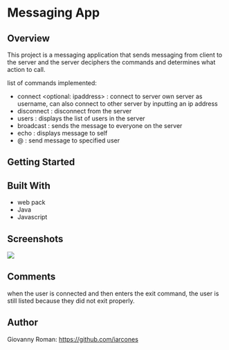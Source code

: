# Messaging App

## Overview

This project is a messaging application that sends messaging from client to the server and the server deciphers the commands and determines what action to call.

list of commands implemented:
- connect <username> <optional: ipaddress> : connect to server own server as username, can also connect to other server by inputting an ip address
- disconnect : disconnect from the server
- users : displays the list of users in the server
- broadcast <message> : sends the message to everyone on the server
- echo <message>: displays message to self
- @<user> <message>: send message to specified user

## Getting Started


## Built With

- web pack
- Java
- Javascript

## Screenshots
![](gif1.gif)

## Comments

when the user is connected and then enters the exit command, the user is still listed because they did not exit properly.

## Author

Giovanny Roman: https://github.com/iarcones
